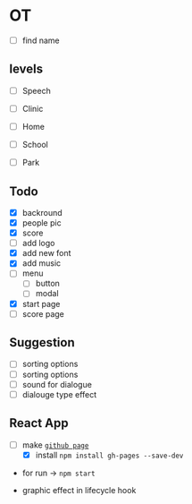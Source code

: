 # OT

- [ ] find name


## levels

- [ ] Speech
- [ ] Clinic
- [ ] Home
- [ ] School
- [ ] Park


## Todo

- [x] backround
- [x] people pic
- [x] score
- [ ] add logo
- [x] add new font
- [x] add music
- [ ] menu
    - [ ] button
    - [ ] modal
- [x] start page
- [ ] score page

## Suggestion

- [ ] sorting options
- [ ] sorting options
- [ ] sound for dialogue
- [ ] dialouge type effect

## React App

- [ ] make [`github page`](https://github.com/gitname/react-gh-pages)
  - [x] install `npm install gh-pages --save-dev`

* for run -> `npm start`

* graphic effect in lifecycle hook